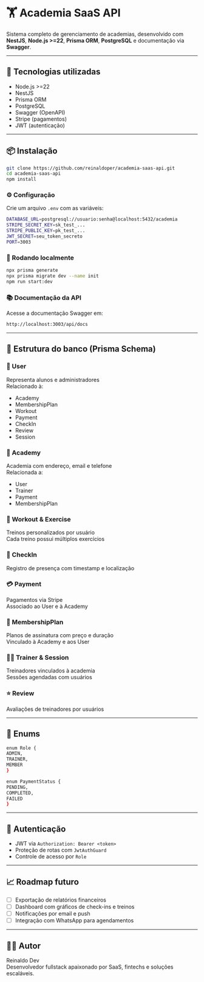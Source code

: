 # 🏋️ Academia SaaS API

Sistema completo de gerenciamento de academias, desenvolvido com **NestJS**, **Node.js >=22**, **Prisma ORM**, **PostgreSQL** e documentação via **Swagger**.

---

## 🚀 Tecnologias utilizadas

- Node.js >=22  
- NestJS  
- Prisma ORM  
- PostgreSQL  
- Swagger (OpenAPI)  
- Stripe (pagamentos)  
- JWT (autenticação)  

---

## 📦 Instalação

```bash
git clone https://github.com/reinaldoper/academia-saas-api.git
cd academia-saas-api
npm install
```



### ⚙️ Configuração

Crie um arquivo `.env` com as variáveis:

```bash
DATABASE_URL=postgresql://usuario:senha@localhost:5432/academia
STRIPE_SECRET_KEY=sk_test_...
STRIPE_PUBLIC_KEY=pk_test_...
JWT_SECRET=seu_token_secreto
PORT=3003
```


### 🧪 Rodando localmente

```bash
npx prisma generate
npx prisma migrate dev --name init
npm run start:dev
```



### 📚 Documentação da API

Acesse a documentação Swagger em:

```bash
http://localhost:3003/api/docs
```




---

## 🧠 Estrutura do banco (Prisma Schema)

### 👤 User

Representa alunos e administradores  
Relacionado à:  
- Academy  
- MembershipPlan  
- Workout  
- Payment  
- CheckIn  
- Review  
- Session  

### 🏢 Academy

Academia com endereço, email e telefone  
Relacionada a:  
- User  
- Trainer  
- Payment  
- MembershipPlan  

### 💪 Workout & Exercise

Treinos personalizados por usuário  
Cada treino possui múltiplos exercícios  

### 📆 CheckIn

Registro de presença com timestamp e localização  

### 💳 Payment

Pagamentos via Stripe  
Associado ao User e à Academy  

### 📄 MembershipPlan

Planos de assinatura com preço e duração  
Vinculado à Academy e aos User  

### 🧑‍🏫 Trainer & Session

Treinadores vinculados à academia  
Sessões agendadas com usuários  

### ⭐ Review

Avaliações de treinadores por usuários  

---

## 🔢 Enums

```bash
enum Role {
ADMIN,
TRAINER,
MEMBER
}

enum PaymentStatus {
PENDING,
COMPLETED,
FAILED
}
```


---

## 🔐 Autenticação

- JWT via `Authorization: Bearer <token>`  
- Proteção de rotas com `JwtAuthGuard`  
- Controle de acesso por `Role`  

---

## 📈 Roadmap futuro

- [ ] Exportação de relatórios financeiros  
- [ ] Dashboard com gráficos de check-ins e treinos  
- [ ] Notificações por email e push  
- [ ] Integração com WhatsApp para agendamentos  

---

## 👨‍💻 Autor

Reinaldo Dev  
Desenvolvedor fullstack apaixonado por SaaS, fintechs e soluções escaláveis.


